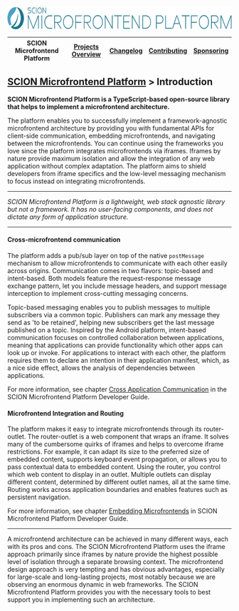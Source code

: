 <a href="/README.md"><img src="/resources/branding/scion-microfrontend-platform-banner.svg" height="50" alt="SCION Microfrontend Platform"></a>

| SCION Microfrontend Platform | [Projects Overview][menu-projects-overview] | [Changelog][menu-changelog] | [Contributing][menu-contributing] | [Sponsoring][menu-sponsoring] |  
| --- | --- | --- | --- | --- |

## [SCION Microfrontend Platform][menu-home] > Introduction

**SCION Microfrontend Platform is a TypeScript-based open-source library that helps to implement a microfrontend architecture.**

The platform enables you to successfully implement a framework-agnostic microfrontend architecture by providing you with fundamental APIs for client-side communication, embedding microfrontends, and navigating between the microfrontends. You can continue using the frameworks you love since the platform integrates microfrontends via iframes. Iframes by nature provide maximum isolation and allow the integration of any web application without complex adaptation. The platform aims to shield developers from iframe specifics and the low-level messaging mechanism to focus instead on integrating microfrontends.

***
*SCION Microfrontend Platform is a lightweight, web stack agnostic library but not a framework. It has no user-facing components, and does not dictate any form of application structure.*
***

#### Cross-microfrontend communication
The platform adds a pub/sub layer on top of the native `postMessage` mechanism to allow microfrontends to communicate with each other easily across origins. Communication comes in two flavors: topic-based and intent-based. Both models feature the request-response message exchange pattern, let you include message headers, and support message interception to implement cross-cutting messaging concerns.

Topic-based messaging enables you to publish messages to multiple subscribers via a common topic. Publishers can mark any message they send as 'to be retained', helping new subscribers get the last message published on a topic. Inspired by the Android platform, intent-based communication focuses on controlled collaboration between applications, meaning that applications can provide functionality which other apps can look up or invoke. For applications to interact with each other, the platform requires them to declare an intention in their application manifest, which, as a nice side effect, allows the analysis of dependencies between applications.

For more information, see chapter [Cross Application Communication][link-developer-guide#cross-application-communication] in the SCION Microfrontend Platform Developer Guide.

#### Microfrontend Integration and Routing
The platform makes it easy to integrate microfrontends through its router-outlet. The router-outlet is a web component that wraps an iframe. It solves many of the cumbersome quirks of iframes and helps to overcome iframe restrictions. For example, it can adapt its size to the preferred size of embedded content, supports keyboard event propagation, or allows you to pass contextual data to embedded content. Using the router, you control which web content to display in an outlet. Multiple outlets can display different content, determined by different outlet names, all at the same time. Routing works across application boundaries and enables features such as persistent navigation.

For more information, see chapter [Embedding Microfrontends][link-developer-guide#embedding-microfrontends] in SCION Microfrontend Platform Developer Guide.

***

A microfrontend architecture can be achieved in many different ways, each with its pros and cons. The SCION Microfrontend Platform uses the iframe approach primarily since iframes by nature provide the highest possible level of isolation through a separate browsing context. The microfrontend design approach is very tempting and has obvious advantages, especially for large-scale and long-lasting projects, most notably because we are observing an enormous dynamic in web frameworks. The SCION Microfrontend Platform provides you with the necessary tools to best support you in implementing such an architecture.

[menu-home]: /README.md
[menu-projects-overview]: /docs/site/projects-overview.md
[menu-changelog]: /docs/site/changelog/changelog.md
[menu-contributing]: /CONTRIBUTING.md
[menu-sponsoring]: /docs/site/sponsoring.md

[link-developer-guide#cross-application-communication]: https://scion-microfrontend-platform-developer-guide.now.sh/#chapter:cross-application-communication
[link-developer-guide#embedding-microfrontends]: https://scion-microfrontend-platform-developer-guide.now.sh/#chapter:embedding-microfrontends
